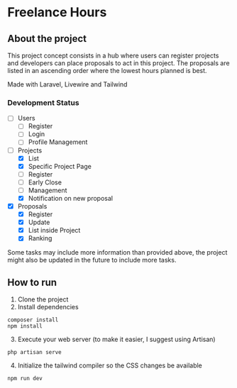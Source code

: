 # Freelance Hours

## About the project
This project concept consists in a hub where users can register projects and developers can place proposals to act in this project.
The proposals are listed in an ascending order where the lowest hours planned is best.

Made with Laravel, Livewire and Tailwind

### Development Status

- [ ] Users
    - [ ] Register
    - [ ] Login
    - [ ] Profile Management
- [ ] Projects
    - [x] List
    - [x] Specific Project Page
    - [ ] Register
    - [ ] Early Close
    - [ ] Management
    - [x] Notification on new proposal
- [x] Proposals
    - [x] Register
    - [x] Update
    - [x] List inside Project
    - [x] Ranking

Some tasks may include more information than provided above, the project might also be updated in the future to include more tasks.

## How to run

1. Clone the project
2. Install dependencies
```
composer install
npm install
```

3. Execute your web server (to make it easier, I suggest using Artisan)
```
php artisan serve
```

4. Initialize the tailwind compiler so the CSS changes be available
```
npm run dev
```